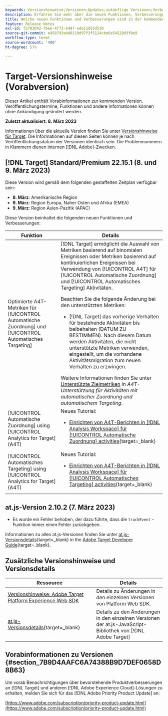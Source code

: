 ```yaml
---
keywords: Versionshinweise;Versionen;Updates;zukünftige Versionen;Verbesserungen;neue Funktionen;Fehlerbehebungen;Updates;Vorabversion
description: Erfahren Sie mehr über die neuen Funktionen, Verbesserungen und Fehlerbehebungen in der kommenden Version von Adobe Target sowie in den zugehörigen SDKs, APIs und JavaScript-Bibliotheken.
title: Welche neuen Funktionen und Verbesserungen sind in der kommenden  [!DNL Target] -Version enthalten?
feature: Release Notes
exl-id: f2783042-f6ee-4f73-b487-ede11d55d530
source-git-commit: e458793e4d0110d97f3f5124cbe6e54520d3f0e9
workflow-type: tm+mt
source-wordcount: '400'
ht-degree: 57%

---
```


# Target-Versionshinweise (Vorabversion)

Dieser Artikel enthält Vorabinformationen zur kommenden Version. Veröffentlichungstermine, Funktionen und andere Informationen können ohne Ankündigung geändert werden.

**Zuletzt aktualisiert: 8. März 2023**

Informationen über die aktuelle Version finden Sie unter [Versionshinweise für Target](release-notes.md). Die Informationen auf diesen Seiten können je nach Veröffentlichungsdatum der Versionen identisch sein. Die Problemnummern in Klammern dienen internen [!DNL Adobe]-Zwecken.

## [!DNL Target] Standard/Premium 22.15.1 (8. und 9. März 2023)

Diese Version wird gemäß dem folgenden gestaffelten Zeitplan verfügbar sein:

* **8. März**: Amerikanische Region
* **9. März**: Region Europa, Naher Osten und Afrika (EMEA)
* **9. März**: Region Asien-Pazifik (APAC)

Diese Version beinhaltet die folgenden neuen Funktionen und Verbesserungen:

| Funktion | Details |
| --- | --- |
| Optimierte A4T-Metriken für [!UICONTROL Automatische Zuordnung] und [!UICONTROL Automatisches Targeting] | [!DNL Target] ermöglicht die Auswahl von Metriken basierend auf binomialen Ereignissen oder Metriken basierend auf kontinuierlichen Ereignissen bei Verwendung von [!UICONTROL A4T] für [!UICONTROL Automatische Zuordnung] und [!UICONTROL Automatisches Targeting] Aktivitäten.<P>Beachten Sie die folgende Änderung bei den unterstützten Metriken:<ul><li>[!DNL Target] das vorherige Verhalten für bestehende Aktivitäten bis beibehalten (DATUM ZU BESTIMMEN). Nach diesem Datum werden Aktivitäten, die nicht unterstützte Metriken verwenden, eingestellt, um die vorhandene Aktivitätsmigration zum neuen Verhalten zu erzwingen.</li></ul>Weitere Informationen finden Sie unter [Unterstützte Zielmetriken](/help/main/c-integrating-target-with-mac/a4t/a4t-at-aa.md#supported) in *A4T-Unterstützung für Aktivitäten mit automatischer Zuordnung und automatischem Targeting*. |
| [!UICONTROL Automatische Zuordnung] using [!UICONTROL Analytics for Target] (A4T) | Neues Tutorial:<ul><li>[Einrichten von A4T-Berichten in [!DNL Analysis Workspace] für [!UICONTROL Automatische Zuordnung] activities](https://experienceleague.adobe.com/docs/target-learn/tutorials/integrations/set-up-a4t-reports-in-analysis-workspace-for-auto-allocate-activities.html){target=_blank}</li></ul> |
| [!UICONTROL Automatisches Targeting] using [!UICONTROL Analytics for Target] (A4T) | Neues Tutorial:<ul><li>[Einrichten von A4T-Berichten in [!DNL Analysis Workspace] für [!UICONTROL Automatisches Targeting] activities](https://experienceleague.adobe.com/docs/target-learn/tutorials/integrations/set-up-a4t-reports-in-analysis-workspace-for-auto-target-activities.html){target=_blank}</li></ul> |

## at.js-Version 2.10.2 (7. März 2023)

* Es wurde ein Fehler behoben, der dazu führte, dass die `trackEvent` -Funktion immer einen Fehler zurückgeben.

Informationen zu allen at.js-Versionen finden Sie unter [at.js-Versionsdetails](https://developer.adobe.com/target/implement/client-side/atjs/target-atjs-versions/){target=_blank} in the [Adobe Target Developer Guide](https://developer.adobe.com/target/){target=_blank}.

## Zusätzliche Versionshinweise und Versionsdetails

| Ressource | Details |
|--- |--- |
| [Versionshinweise: Adobe Target Platform Experience Web SDK](https://experienceleague.adobe.com/docs/experience-platform/edge/release-notes.html?lang=de) | Details zu Änderungen in den einzelnen Versionen von Platform Web SDK. |
| [at.js-Versionsdetails](https://developer.adobe.com/target/implement/client-side/atjs/target-atjs-versions/){target=_blank} | Details zu den Änderungen in den einzelnen Versionen der at.js-JavaScript-Bibliothek von [!DNL Adobe Target] |


## Vorabinformationen zu Versionen {#section_7B9D4AAFC6A74388B9D7DEF0658D8B63}

Um vorab Benachrichtigungen über bevorstehende Produktverbesserungen an [!DNL Target] und anderen [!DNL Adobe Experience Cloud]-Lösungen zu erhalten, melden Sie sich für das [!DNL Adobe Priority Product Update] an:

[https://www.adobe.com/subscription/priority-product-update.html](https://www.adobe.com/subscription/priority-product-update.html)
